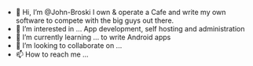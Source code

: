 - 👋 Hi, I’m @John-Broski
I own & operate a Cafe and write my own software to compete with the big guys out there.
- 👀 I’m interested in ...
App development, self hosting and administration
- 🌱 I’m currently learning ...
to write Android apps
- 💞️ I’m looking to collaborate on ...
- 📫 How to reach me ...

<!---
John-Broski/John-Broski is a ✨ special ✨ repository because its `README.md` (this file) appears on your GitHub profile.
You can click the Preview link to take a look at your changes.
--->
